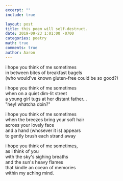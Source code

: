 ```yaml
---
excerpt: ""
include: true

layout: post
title: this poem will self-destruct.
date: 2019-09-23 1:01:00 -0700
categories: poetry 
math: true
comments: true
author: Aaron
---
```




i hope you think of me sometimes  
in between bites of breakfast bagels  
(who would've known gluten-free could be so good?)  

i hope you think of me sometimes  
when on a quiet dim-lit street  
a young girl tugs at her distant father...  
"hey! whatcha doin?"  

i hope you think of me sometimes  
when the breezes bring your soft hair  
across your lovely face  
and a hand (whosever it is) appears  
to gently brush each strand away  

i hope you think of me sometimes,  
as i think of you  
with the sky's sighing breaths  
and the sun's heavy flames  
that kindle an ocean of memories  
within my aching mind.
